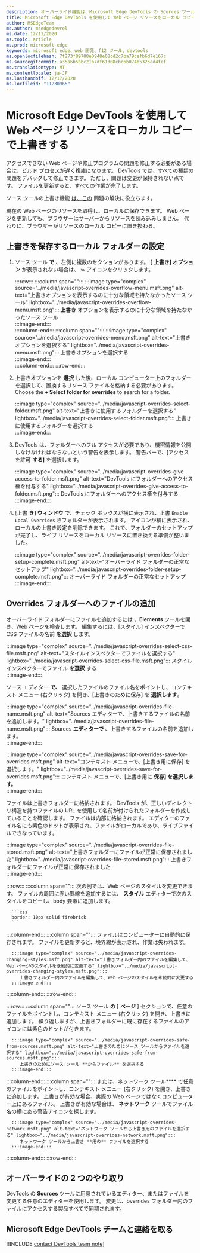 ```yaml
---
description: オーバーライド機能は、Microsoft Edge DevTools の Sources ツール内の機能で、Web ページのリソースをハード ドライブにコピーできます。  Web ページを更新すると、DevTools はリソースを読み込むのではなく、ローカル コピーに置き換える必要があります。
title: Microsoft Edge DevTools を使用して Web ページ リソースをローカル コピーで上書きする
author: MSEdgeTeam
ms.author: msedgedevrel
ms.date: 12/11/2020
ms.topic: article
ms.prod: microsoft-edge
keywords: microsoft edge、web 開発、f12 ツール、devtools
ms.openlocfilehash: 7f273f89708e0948e68cd2c7ba79cefb6d7e167c
ms.sourcegitcommit: a35a6b5bbc21b7df61d08cbc6b074b5325ad4fef
ms.translationtype: MT
ms.contentlocale: ja-JP
ms.lasthandoff: 12/17/2020
ms.locfileid: "11230965"
---
```

# Microsoft Edge DevTools を使用して Web ページ リソースをローカル コピーで上書きする  

アクセスできない Web ページや修正プログラムの問題を修正する必要がある場合は、ビルド プロセスが遅く複雑になります。  DevTools では、すべての種類の問題をデバッグして修正できます。 ただし、問題は変更が保持されない点です。  ファイルを更新すると、すべての作業が完了します。  

ソース ツールの上書き機能 [は、この][DevToolsSourcesTool] 問題の解決に役立ちます。  

現在の Web ページのリソースを取得し、ローカルに保存できます。  Web ページを更新しても、ブラウザーはサーバーからリソースを読み込みしません。  代わりに、ブラウザーがリソースのローカル コピーに置き換わる。  

## 上書きを保存するローカル フォルダーの設定  

1.  ソース ツール **で** 、左側に複数のセクションがあります。  [ **上書き] オプション** が表示されない場合は、 <code>&#x0226B;</code><!--`≫`--> アイコンをクリックします。  
    
    :::row:::
       :::column span="":::
          :::image type="complex" source="../media/javascript-overrides-overflow-menu.msft.png" alt-text="上書きオプションを表示するのに十分な領域を持たなかったソース ツール" lightbox="../media/javascript-overrides-overflow-menu.msft.png":::
             **上書き** オプションを表示するのに十分な領域を持たなかったソース ツール  
          :::image-end:::  
       :::column-end:::
       :::column span="":::
          :::image type="complex" source="../media/javascript-overrides-menu.msft.png" alt-text="上書きオプションを選択する" lightbox="../media/javascript-overrides-menu.msft.png":::
             上書きオプションを選択する  
          :::image-end:::  
       :::column-end:::
    :::row-end:::  
    
1.  上書きオプションを **選択** した後、ローカル コンピューター上のフォルダーを選択して、置換するリソース ファイルを格納する必要があります。  Choose the **+ Select folder for overrides** to search for a folder.  
    
    :::image type="complex" source="../media/javascript-overrides-select-folder.msft.png" alt-text="上書きに使用するフォルダーを選択する" lightbox="../media/javascript-overrides-select-folder.msft.png":::
       上書きに使用するフォルダーを選択する  
    :::image-end:::  
    
1.  DevTools は、フォルダーへのフル アクセスが必要であり、機密情報を公開しなけなければならないという警告を表示します。  警告バーで、[アクセスを許可 **する]** を選択します。  
    
    :::image type="complex" source="../media/javascript-overrides-give-access-to-folder.msft.png" alt-text="DevTools にフォルダーへのアクセス権を付与する" lightbox="../media/javascript-overrides-give-access-to-folder.msft.png":::
       DevTools にフォルダーへのアクセス権を付与する  
    :::image-end:::  
    
1.  [上書 **き] ウィンドウ** で、チェック ボックスが横に表示され、上書 `Enable Local Overrides` きフォルダーが表示されます。  アイコンが横に表示され、ローカルの上書き設定を削除できます。  これで、フォルダーのセットアップが完了し、ライブ リソースをローカル リソースに置き換える準備が整いました。
    
    :::image type="complex" source="../media/javascript-overrides-folder-setup-complete.msft.png" alt-text="オーバーライド フォルダーの正常なセットアップ" lightbox="../media/javascript-overrides-folder-setup-complete.msft.png":::
       オーバーライド フォルダーの正常なセットアップ  
    :::image-end:::  
    
## Overrides フォルダーへのファイルの追加  
  
オーバーライド フォルダーにファイルを追加するには **、Elements** ツールを開き、Web ページを検査します。  編集するには、[スタイル] インスペクターで CSS ファイルの名前 **を選択** します。  

:::image type="complex" source="../media/javascript-overrides-select-css-file.msft.png" alt-text="スタイルインスペクターでファイルを選択する" lightbox="../media/javascript-overrides-select-css-file.msft.png":::
   スタイルインスペクターでファイル **を選択** する  
:::image-end:::  

ソース エディター **で、** 選択したファイルのファイル名をポイントし、コンテキスト メニュー \(右クリック\) を開き、[上書きのために保存] を **選択します**。  

:::image type="complex" source="../media/javascript-overrides-file-name.msft.png" alt-text="Sources エディターで、上書きするファイルの名前を追加します。" lightbox="../media/javascript-overrides-file-name.msft.png":::
   Sources **エディターで** 、上書きするファイルの名前を追加します。  
:::image-end:::  

:::image type="complex" source="../media/javascript-overrides-save-for-overrides.msft.png" alt-text="コンテキスト メニューで、[上書き用に保存] を選択します。" lightbox="../media/javascript-overrides-save-for-overrides.msft.png":::
   コンテキスト メニューで、[上書き用に **保存] を選択します。**  
:::image-end:::  

ファイルは上書きフォルダーに格納されます。  DevTools が、正しいディレクトリ構造を持つファイルの URL を使用して名前が付けられたフォルダーを作成していることを確認します。  ファイルは内部に格納されます。  エディターのファイル名にも紫色のドットが表示され、ファイルがローカルであり、ライブファイルできなっています。  

:::image type="complex" source="../media/javascript-overrides-file-stored.msft.png" alt-text="上書きフォルダーにファイルが正常に保存されました" lightbox="../media/javascript-overrides-file-stored.msft.png":::
   上書きフォルダーにファイルが正常に保存されました  
:::image-end:::  

:::row:::
   :::column span="":::
      次の例では、Web ページのスタイルを変更できます。  ファイルの周囲に赤い罫線を追加するには、 **スタイル** エディターで次のスタイルをコピーし、body 要素に追加します。  
      
      ```css
      border: 10px solid firebrick
      ```  
   :::column-end:::
   :::column span="":::
      ファイルはコンピューターに自動的に保存されます。  ファイルを更新すると、境界線が表示され、作業は失われます。  
      
      :::image type="complex" source="../media/javascript-overrides-changing-styles.msft.png" alt-text="上書きフォルダー内のファイルを編集して、Web ページのスタイルを永続的に変更する" lightbox="../media/javascript-overrides-changing-styles.msft.png":::
         上書きフォルダー内のファイルを編集して、Web ページのスタイルを永続的に変更する  
      :::image-end:::  
   :::column-end:::
:::row-end:::  

:::row:::
   :::column span="":::
      ソース ツール **の** [ **ページ** ] セクションで、任意のファイルをポイントし、コンテキスト メニュー \(右クリック\) を開き、上書きに追加します。  繰り返しますが、上書きフォルダーに既に存在するファイルのアイコンには紫色のドットが付きます。  
      
      :::image type="complex" source="../media/javascript-overrides-safe-from-sources.msft.png" alt-text="上書きのためにソース ツールからファイルを選択する" lightbox="../media/javascript-overrides-safe-from-sources.msft.png":::
         上書きのためにソース ツール **からファイル** を選択する  
      :::image-end:::  
   :::column-end:::
   :::column span="":::
      または、ネットワーク ツール**** で任意のファイルをポイントし、コンテキスト メニュー \(右クリック\) を開き、上書きに追加します。  上書きが有効な場合、実際の Web ページではなくコンピューター上にあるファイル。  上書きが有効な場合は、 **ネットワーク** ツールでファイル名の横にある警告アイコンを探します。  
      
      :::image type="complex" source="../media/javascript-overrides-network.msft.png" alt-text="ネットワーク ツールから上書き用のファイルを選択する" lightbox="../media/javascript-overrides-network.msft.png":::
         ネットワーク ツールから上書き **用の** ファイルを選択する  
      :::image-end:::  
   :::column-end:::
:::row-end:::  

## オーバーライドの 2 つのやり取り  

DevTools の **Sources** ツールに用意されているエディター、またはファイルを変更する任意のエディターを使用します。  変更は、overrides フォルダー内のファイルにアクセスする製品すべてで同期されます。  

## Microsoft Edge DevTools チームと連絡を取る  

[!INCLUDE [contact DevTools team note](../includes/contact-devtools-team-note.md)]  

<!-- links -->  

[DevToolsSourcesTool]: ../sources/index.md "ソース ツールの概要 |Microsoft Docs"  
